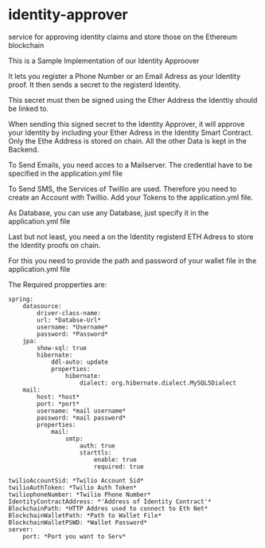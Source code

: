 # identity-approver
service for approving identity claims and store those on the Ethereum blockchain

This is a Sample Implementation of our Identity Approover

It lets you register a Phone Number or an Email Adress as your Identity proof. It then sends a secret to the registerd Identity. 

This secret must then be signed using the Ether Address the Identtiy should be linked to.

When sending this signed secret to the Identity Approver, it will approve your Identity by including your Ether Adress in the Identity Smart Contract. Only the Ethe Address is stored on chain. All the other Data is kept in the Backend.

To Send Emails, you need acces to a Mailserver. The credential have to be specified in the application.yml file

To Send SMS, the Services of Twillio are used. Therefore you need to create an Account with Twillio. Add your Tokens to the application.yml file.

As Database, you can use any Database, just specify it in the application.yml file

Last but not least, you need a on the Identity registerd ETH Adress to store the Identity proofs on chain.

For this you need to provide the path and password of your wallet file in the application.yml file


The Required propperties are:
```
spring:
    datasource:
        driver-class-name: 
        url: *Databse-Url*
        username: *Username*
        password: *Password*
    jpa:
        show-sql: true
        hibernate:
            ddl-auto: update
            properties:
                hibernate:
                    dialect: org.hibernate.dialect.MySQL5Dialect
    mail:
        host: *host*
        port: *port*
        username: *mail username*
        password: *mail password*
        properties:
            mail:
                smtp:
                    auth: true
                    starttls:
                        enable: true
                        required: true

twilioAccountSid: *Twilio Account Sid*
twilioAuthToken: *Twilio Auth Token*
twiliophoneNumber: *Twilio Phone Number*
IdentityContractAddress: *'Address of Identity Contract'*
BlockchainPath: *HTTP Addres used to connect to Eth Net*
BlockchainWalletPath: *Path to Wallet File*
BlockchainWalletPSWD: *Wallet Password*
server:
    port: *Port you want to Serv*
```

